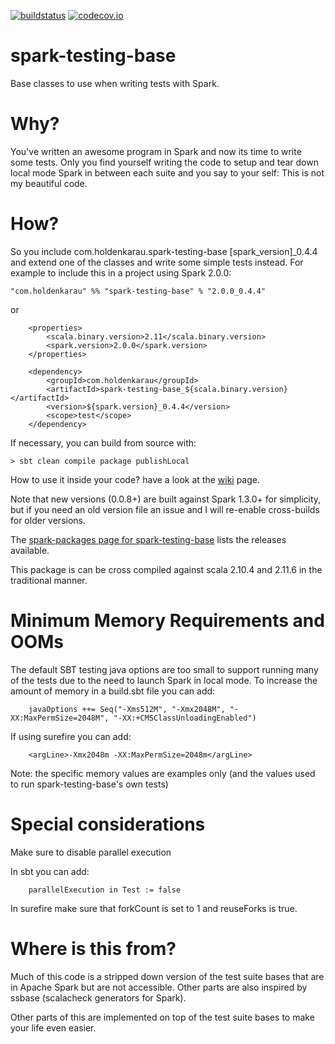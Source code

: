 [![buildstatus](https://travis-ci.org/holdenk/spark-testing-base.svg?branch=master)](https://travis-ci.org/holdenk/spark-testing-base)
[![codecov.io](http://codecov.io/github/holdenk/spark-testing-base/coverage.svg?branch=master)](http://codecov.io/github/holdenk/spark-testing-base?branch=master)
# spark-testing-base
Base classes to use when writing tests with Spark.
# Why?

You've written an awesome program in Spark and now its time to write some tests. Only you find yourself
writing the code to setup and tear down local mode Spark in between each suite and you say to your self:
This is not my beautiful code.

# How?

So you include com.holdenkarau.spark-testing-base [spark_version]_0.4.4 and extend one
of the classes and write some simple tests instead.
For example to include this in a project using Spark 2.0.0:

    "com.holdenkarau" %% "spark-testing-base" % "2.0.0_0.4.4"

or

        <properties>
            <scala.binary.version>2.11</scala.binary.version>
            <spark.version>2.0.0</spark.version>
        </properties>

        <dependency>
            <groupId>com.holdenkarau</groupId>
            <artifactId>spark-testing-base_${scala.binary.version}</artifactId>
            <version>${spark.version}_0.4.4</version>
            <scope>test</scope>
        </dependency>

If necessary, you can build from source with:

	> sbt clean compile package publishLocal

How to use it inside your code? have a look at the [wiki](https://github.com/holdenk/spark-testing-base/wiki) page.

Note that new versions (0.0.8+) are built against Spark 1.3.0+ for simplicity, but if you need an old version file an issue and I will re-enable cross-builds for older versions.

The [spark-packages page for spark-testing-base](http://spark-packages.org/package/holdenk/spark-testing-base) lists the releases available.

This package is can be cross compiled against scala 2.10.4 and 2.11.6 in the traditional manner.

# Minimum Memory Requirements and OOMs

The default SBT testing java options are too small to support running many of the tests due to the need to launch Spark in local mode. To increase the amount of memory in a build.sbt file you can add:

        javaOptions ++= Seq("-Xms512M", "-Xmx2048M", "-XX:MaxPermSize=2048M", "-XX:+CMSClassUnloadingEnabled")

If using surefire you can add:

        <argLine>-Xmx2048m -XX:MaxPermSize=2048m</argLine>

Note: the specific memory values are examples only (and the values used to run spark-testing-base's own tests)

# Special considerations

Make sure to disable parallel execution

In sbt you can add:

        parallelExecution in Test := false

In surefire make sure that forkCount is set to 1 and reuseForks is true.

# Where is this from?
Much of this code is a stripped down version of the test suite bases that are in Apache Spark but are not accessible. Other parts are also inspired by ssbase (scalacheck generators for Spark).

Other parts of this are implemented on top of the test suite bases to make your life even easier.
